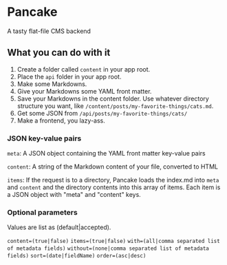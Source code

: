 # Pancake

A tasty flat-file CMS backend

## What you can do with it

1. Create a folder called `content` in your app root.
2. Place the `api` folder in your app root.
3. Make some Markdowns.
4. Give your Markdowns some YAML front matter.
5. Save your Markdowns in the content folder. Use whatever directory structure you want, like `/content/posts/my-favorite-things/cats.md`.
6. Get some JSON from `/api/posts/my-favorite-things/cats/`
7. Make a frontend, you lazy-ass.

### JSON key-value pairs

`meta`: A JSON object containing the YAML front matter key-value pairs

`content`: A string of the Markdown content of your file, converted to HTML

`items`: If the request is to a directory, Pancake loads the index.md into `meta` and `content` and the directory contents into this array of items. Each item is a JSON object with "meta" and "content" keys.

### Optional parameters

Values are list as (default|accepted).

`content=(true|false)`
`items=(true|false)`
`with=(all|comma separated list of metadata fields)`
`without=(none|comma separated list of metadata fields)`
`sort=(date|fieldName)`
`order=(asc|desc)`
